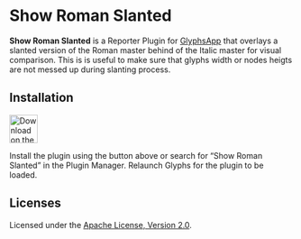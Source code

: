 # Show Roman Slanted


**Show Roman Slanted** is a Reporter Plugin for [GlyphsApp](https://glyphsapp.com/) that overlays a slanted version of the Roman master behind of the Italic master for visual comparison. This is is useful to make sure that glyphs width or nodes heigts are not messed up during slanting process.

## Installation

<a href="https://florianpircher.com/glyphs/plugins/anchor-annotations/install"><img src="Assets/DownloadBadge.svg" alt="Download on the Plugin Manager" height="50"></a>

Install the plugin using the button above or search for “Show Roman Slanted” in the Plugin Manager.
Relaunch Glyphs for the plugin to be loaded.

## Licenses

Licensed under the [Apache License, Version 2.0](http://www.apache.org/licenses/LICENSE-2.0).
